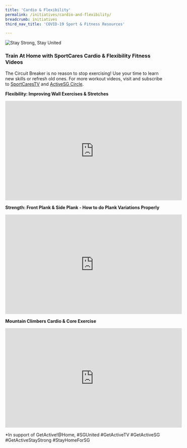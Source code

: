 ```yaml
---
title: 'Cardio & Flexibility'
permalink: /initiatives/cardio-and-flexibility/
breadcrumb: initiatives
third_nav_title: 'COVID-19 Sport & Fitness Resources'

---
```



![Stay Strong, Stay United](/images/staystrongstayunited.jpg)

### Train At Home with SportCares Cardio & Flexibility Fitness Videos 

The Circuit Breaker is no reason to stop exercising! Use your time to learn new skills or refresh old ones. For more workout videos, visit and subscribe to [SportCaresTV](http://www.youtube.com/c/SportCaresTV) and [ActiveSG Circle](https://circle.myactivesg.com/).

__Flexibility: Improving Wall Exercises & Stretches__
<iframe width="560" height="315" src="https://www.youtube.com/embed/0GtvrhP4OZU" frameborder="0" allow="accelerometer; autoplay; encrypted-media; gyroscope; picture-in-picture" allowfullscreen></iframe>

__Strength: Front Plank & Side Plank - How to do Plank Variations Properly__
<iframe width="560" height="315" src="https://www.youtube.com/embed/i86nmA3ppgs" frameborder="0" allow="accelerometer; autoplay; encrypted-media; gyroscope; picture-in-picture" allowfullscreen></iframe>

__Mountain Climbers Cardio & Core Exercise__
<iframe width="560" height="315" src="https://www.youtube.com/embed/6GT6V-FOt0I" frameborder="0" allow="accelerometer; autoplay; encrypted-media; gyroscope; picture-in-picture" allowfullscreen></iframe>

*In support of GetActive!@Home, #SGUnited #GetActiveTV #GetActiveSG #GetActiveStayStrong #StayHomeForSG

